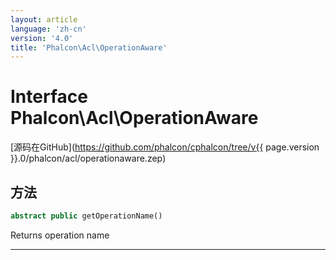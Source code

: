 ```yaml
---
layout: article
language: 'zh-cn'
version: '4.0'
title: 'Phalcon\Acl\OperationAware'
---
```

# Interface **Phalcon\Acl\OperationAware**

[源码在GitHub](https://github.com/phalcon/cphalcon/tree/v{{ page.version }}.0/phalcon/acl/operationaware.zep)

## 方法

```php
abstract public getOperationName()
```

Returns operation name

* * *
